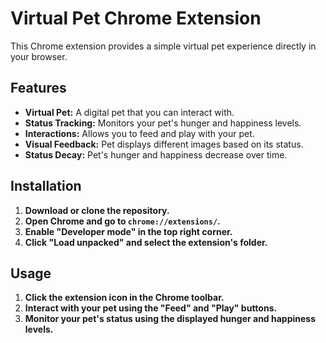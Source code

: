 # Virtual Pet Chrome Extension

This Chrome extension provides a simple virtual pet experience directly in your browser.

## Features

* **Virtual Pet:** A digital pet that you can interact with.
* **Status Tracking:** Monitors your pet's hunger and happiness levels.
* **Interactions:** Allows you to feed and play with your pet.
* **Visual Feedback:** Pet displays different images based on its status.
* **Status Decay:** Pet's hunger and happiness decrease over time.

## Installation

1.  **Download or clone the repository.**
2.  **Open Chrome and go to `chrome://extensions/`.**
3.  **Enable "Developer mode" in the top right corner.**
4.  **Click "Load unpacked" and select the extension's folder.**

## Usage

1.  **Click the extension icon in the Chrome toolbar.**
2.  **Interact with your pet using the "Feed" and "Play" buttons.**
3.  **Monitor your pet's status using the displayed hunger and happiness levels.**

